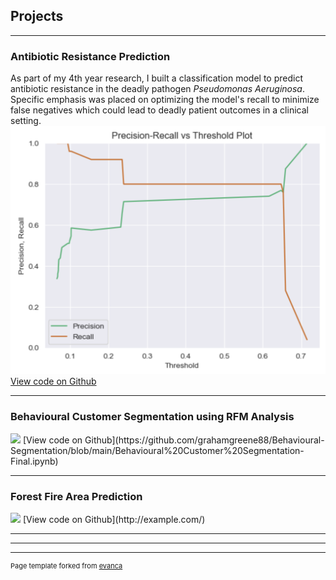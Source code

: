 ## Projects

---
### Antibiotic Resistance Prediction
As part of my 4th year research, I built a classification model to predict antibiotic resistance in the deadly pathogen *Pseudomonas Aeruginosa*. Specific emphasis was placed on optimizing the model's recall to minimize false negatives which could lead to deadly patient outcomes in a clinical setting.
<img src="images/Precision-recall_threshold_plot.png"/>
[View code on Github](https://github.com/grahamgreene88/Antibiotic-Resistance-Prediction/blob/main/Antibiotic%20Resistance%20Prediction%20Notebook-Final.ipynb)

---
### Behavioural Customer Segmentation using RFM Analysis
<img src="images/dummy_thumbnail.jpg?raw=true"/>
[View code on Github](https://github.com/grahamgreene88/Behavioural-Segmentation/blob/main/Behavioural%20Customer%20Segmentation-Final.ipynb)

---
### Forest Fire Area Prediction
<img src="images/dummy_thumbnail.jpg?raw=true"/>
[View code on Github](http://example.com/)

---


---




---
<p style="font-size:11px">Page template forked from <a href="https://github.com/evanca/quick-portfolio">evanca</a></p>
<!-- Remove above link if you don't want to attibute -->
